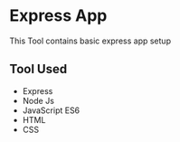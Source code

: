 # Express App

This Tool contains basic express app setup

## Tool Used

-   Express
-   Node Js
-   JavaScript ES6
-   HTML
-   CSS
